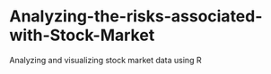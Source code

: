 # Analyzing-the-risks-associated-with-Stock-Market
Analyzing and visualizing stock market data using R

